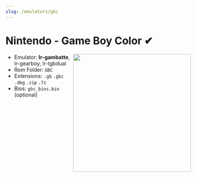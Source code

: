 ```yaml
---
slug: /emulators/gbc
---
```


# Nintendo - Game Boy Color ✔

<img src="https://user-images.githubusercontent.com/44569252/188292875-63b0a423-1268-46c3-87ed-d5829fffe9df.png" align="right" width="320" />

- Emulator: **lr-gambatte**, lr-gearboy, lr-tgbdual
- Rom Folder: `GBC`
- Extensions: `.gb` `.gbc` `.dmg` `.zip` `.7z`
- Bios: `gbc_bios.bin` (optional)
